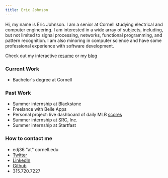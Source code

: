 ```yaml
---
title: Eric Johnson
---
```


Hi, my name is Eric Johnson. I am a senior at Cornell studying electrical and computer engineering. I am interested in a wide array of subjects, including, but not limited to signal processing, networks, functional programming, and pattern recognition. I am also minoring in computer science and have some professional experience with software development.

Check out my interactive [resume](https://edj36.github.io/interactive/) or my [blog](/blog/)

### Current Work

- Bachelor's degree at Cornell

### Past Work

- Summer internship at Blackstone
- Freelance with Belle Apps
- Personal project: live dashboard of daily MLB [scores](https://edj36.github.io/mlb-dashboard/)
- Summer internship at SRC, Inc. 
- Summer internship at Startfast

### How to contact me

- edj36 "at" cornell.edu
- [Twitter](http://twitter.com/EJ96)
- [LinkedIn](https://www.linkedin.com/in/eric-johnson-97ab3aa3)
- [Github](https://github.com/edj36)
- 315.720.7227